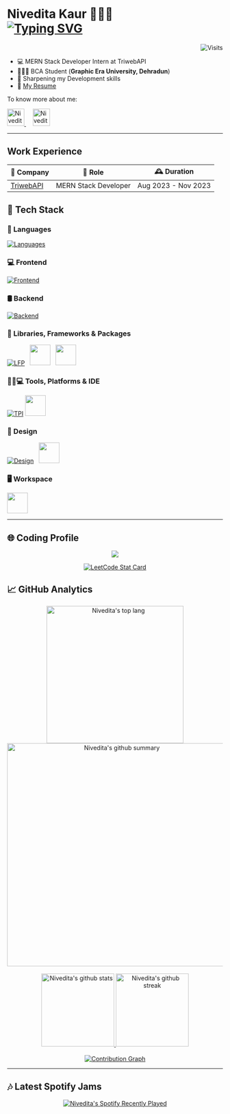 # Nivedita Kaur 👩🏻‍💻 <br>[![Typing SVG](https://readme-typing-svg.demolab.com?font=Fragment+Mono&weight=500&size=20&pause=1000&color=3547D4&random=false&width=435&lines=Full+Stack+Developer;Graphic+Designer)](https://git.io/typing-svg)

<img align="right" alt="Visits" src="https://visitcount.itsvg.in/api?id=niveditakaur&label=Profile%20Impressions%20&color=1&icon=3&pretty=false">
<br>

- 💻 MERN Stack Developer Intern at TriwebAPI
- 👩🏻‍🎓 BCA Student (**Graphic Era University, Dehradun**)
- 🧠 Sharpening my Development skills
- 📜 [My Resume](https://drive.google.com/file/d/1VQ-oiMXNXOllJoqf4enqCbpv_d9qU1LD/view?usp=drive_link)

To know more about me:

<div>
<a href="mailto:niveditakaur5244@gmail.com">
  <img alt="Nivedita's Email" height="40px" src="https://user-images.githubusercontent.com/85930567/175770833-302b4ef2-faeb-421f-88eb-744737a4ad74.png"/>
</a>  &nbsp; &nbsp;
<a href="https://www.linkedin.com/in/niveditakaur/">
  <img alt="Nivedita's Linkedin" height="40px" src="https://user-images.githubusercontent.com/85930567/175769904-8f101a4f-5415-4855-83d8-11e8c1ee37b1.png"/>
</a>
</div>

---

## Work Experience

| 🏢 Company                          | 💼 Role              | 🕰️ Duration         |
| ----------------------------------- | -------------------- | ------------------- |
| [TriwebAPI](https://triwebapi.com/) | MERN Stack Developer | Aug 2023 - Nov 2023 |

## 🌟 Tech Stack

### 📝 Languages

[![Languages](https://skillicons.dev/icons?i=c,cpp,py,md,java,php,latex)](https://skillicons.dev)

### 💻 Frontend

[![Frontend](https://skillicons.dev/icons?i=react,html,css,js,ts,svg)](https://skillicons.dev)

### 🛢️ Backend

[![Backend](https://skillicons.dev/icons?i=nodejs,express,mysql,mongodb)](https://skillicons.dev)

### 🧩 Libraries, Frameworks & Packages

[![LFP](https://skillicons.dev/icons?i=react,bootstrap,styledcomponents,materialui,firebase)](https://skillicons.dev) &nbsp; <img src="https://cdn.jsdelivr.net/gh/devicons/devicon/icons/npm/npm-original-wordmark.svg" height=48/>  &nbsp; <img src="https://cdn.jsdelivr.net/gh/devicons/devicon/icons/yarn/yarn-original.svg" height=48/>

### 👩🏻💻 Tools, Platforms & IDE

[![TPI](https://skillicons.dev/icons?i=git,bash,babel,postman,github,vercel,vscode,androidstudio)](https://skillicons.dev) <img src="https://cdn.jsdelivr.net/gh/devicons/devicon/icons/jira/jira-original.svg" height=48/>

### 🎨 Design

[![Design](https://skillicons.dev/icons?i=ai,ps)](https://skillicons.dev) &nbsp; <img src="https://cdn.jsdelivr.net/gh/devicons/devicon/icons/canva/canva-original.svg" height=48/>

### 🖥️ Workspace

<img src="https://cdn.jsdelivr.net/gh/devicons/devicon/icons/windows8/windows8-original.svg" height=48/>

---

## 🌐 Coding Profile

<p align="center">
  <a href="https://leetcode.com/niveditakaurr/"><img src="https://img.shields.io/badge/-LeetCode-FFA116?style=for-the-badge&logo=LeetCode&logoColor=black"></a>
<br/>

<p align="center">
  <a href="https://leetcode.com/niveditakaurr/">
  <img alt="LeetCode Stat Card" src="https://leetcard.jacoblin.cool/niveditakaurr?theme=light&ext=heatmap&width=490&font=noto_sans_display"/>
  </a>
</p>

## 📈 GitHub Analytics

<div align="center">
  <a href="#">
    <img width="320em" src="https://github-readme-stats.vercel.app/api/top-langs?username=niveditakaur&layout=compact&theme=buefy&hide_border=false" alt="Nivedita's top lang"/>
  </a>
  <a href="#">
    <img width="520em" src="https://github-profile-summary-cards.vercel.app/api/cards/profile-details?username=niveditakaur&theme=buefy" alt="Nivedita's github summary"/>
  </a>
</div>
  <br>
<div align="center">
  <a href="#">
    <img height="170em" src="https://github-readme-stats.vercel.app/api?username=niveditakaur&theme=buefy&show_icons=true&hide_border=false" alt="Nivedita's github stats"/>
  </a>
  <a href="#">
    <img height="170em" src="https://github-readme-streak-stats.herokuapp.com/?user=niveditakaur&theme=buefy&hide_border=false" alt="Nivedita's github streak"/>
  </a>
</div>
  <br>
<div align="center">
  <a href="#">
    <img src="https://github-readme-activity-graph.vercel.app/graph?username=niveditakaur&theme=minimal&area=true&radius=14&title_color=9479dd&point=ff3860&line=FFDF99" alt="Contribution Graph"/>
  </a>
</div>

---

## 🎶 Latest Spotify Jams

<div align="center">
  <a href="#">
    <img src="https://spotify-recently-played-readme.vercel.app/api?user=bu6683h1prr583xo8x81b9gzf" alt="Nivedita's Spotify Recently Played"/>
  </a>
</div>
